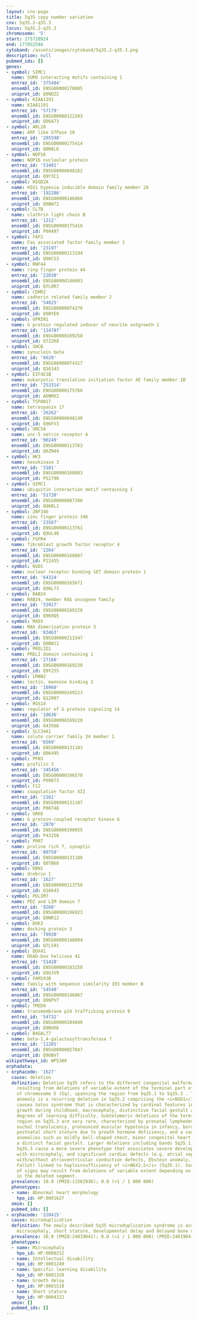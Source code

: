 ```yaml
---
layout: cnv-page
title: 5q35 copy number variation
cnv: 5q35.2-q35.3
locus: 5q35.2-q35.3
chromosome: '5'
start: 175720924
end: 177052594
cytoband: /assets/images/cytoband/5q35.2-q35.3.png
description: null
pubmed_ids: []
genes:
- symbol: SIMC1
  name: SUMO interacting motifs containing 1
  entrez_id: '375484'
  ensembl_id: ENSG00000170085
  uniprot_id: Q8NDZ2
- symbol: KIAA1191
  name: KIAA1191
  entrez_id: '57179'
  ensembl_id: ENSG00000122203
  uniprot_id: Q96A73
- symbol: ARL10
  name: ARF like GTPase 10
  entrez_id: '285598'
  ensembl_id: ENSG00000175414
  uniprot_id: Q8N8L6
- symbol: NOP16
  name: NOP16 nucleolar protein
  entrez_id: '51491'
  ensembl_id: ENSG00000048162
  uniprot_id: Q9Y3C1
- symbol: HIGD2A
  name: HIG1 hypoxia inducible domain family member 2A
  entrez_id: '192286'
  ensembl_id: ENSG00000146066
  uniprot_id: Q9BW72
- symbol: CLTB
  name: clathrin light chain B
  entrez_id: '1212'
  ensembl_id: ENSG00000175416
  uniprot_id: P09497
- symbol: FAF2
  name: Fas associated factor family member 2
  entrez_id: '23197'
  ensembl_id: ENSG00000113194
  uniprot_id: Q96CS3
- symbol: RNF44
  name: ring finger protein 44
  entrez_id: '22838'
  ensembl_id: ENSG00000146083
  uniprot_id: Q7L0R7
- symbol: CDHR2
  name: cadherin related family member 2
  entrez_id: '54825'
  ensembl_id: ENSG00000074276
  uniprot_id: Q9BYE9
- symbol: GPRIN1
  name: G protein regulated inducer of neurite outgrowth 1
  entrez_id: '114787'
  ensembl_id: ENSG00000169258
  uniprot_id: Q7Z2K8
- symbol: SNCB
  name: synuclein beta
  entrez_id: '6620'
  ensembl_id: ENSG00000074317
  uniprot_id: Q16143
- symbol: EIF4E1B
  name: eukaryotic translation initiation factor 4E family member 1B
  entrez_id: '253314'
  ensembl_id: ENSG00000175766
  uniprot_id: A6NMX2
- symbol: TSPAN17
  name: tetraspanin 17
  entrez_id: '26262'
  ensembl_id: ENSG00000048140
  uniprot_id: Q96FV3
- symbol: UNC5A
  name: unc-5 netrin receptor A
  entrez_id: '90249'
  ensembl_id: ENSG00000113763
  uniprot_id: Q6ZN44
- symbol: HK3
  name: hexokinase 3
  entrez_id: '3101'
  ensembl_id: ENSG00000160883
  uniprot_id: P52790
- symbol: UIMC1
  name: ubiquitin interaction motif containing 1
  entrez_id: '51720'
  ensembl_id: ENSG00000087206
  uniprot_id: Q96RL1
- symbol: ZNF346
  name: zinc finger protein 346
  entrez_id: '23567'
  ensembl_id: ENSG00000113761
  uniprot_id: Q9UL40
- symbol: FGFR4
  name: fibroblast growth factor receptor 4
  entrez_id: '2264'
  ensembl_id: ENSG00000160867
  uniprot_id: P22455
- symbol: NSD1
  name: nuclear receptor binding SET domain protein 1
  entrez_id: '64324'
  ensembl_id: ENSG00000165671
  uniprot_id: Q96L73
- symbol: RAB24
  name: RAB24, member RAS oncogene family
  entrez_id: '53917'
  ensembl_id: ENSG00000169228
  uniprot_id: Q969Q5
- symbol: MXD3
  name: MAX dimerization protein 3
  entrez_id: '83463'
  ensembl_id: ENSG00000213347
  uniprot_id: Q9BW11
- symbol: PRELID1
  name: PRELI domain containing 1
  entrez_id: '27166'
  ensembl_id: ENSG00000169230
  uniprot_id: Q9Y255
- symbol: LMAN2
  name: lectin, mannose binding 2
  entrez_id: '10960'
  ensembl_id: ENSG00000169223
  uniprot_id: Q12907
- symbol: RGS14
  name: regulator of G protein signaling 14
  entrez_id: '10636'
  ensembl_id: ENSG00000169220
  uniprot_id: O43566
- symbol: SLC34A1
  name: solute carrier family 34 member 1
  entrez_id: '6569'
  ensembl_id: ENSG00000131183
  uniprot_id: Q06495
- symbol: PFN3
  name: profilin 3
  entrez_id: '345456'
  ensembl_id: ENSG00000196570
  uniprot_id: P60673
- symbol: F12
  name: coagulation factor XII
  entrez_id: '2161'
  ensembl_id: ENSG00000131187
  uniprot_id: P00748
- symbol: GRK6
  name: G protein-coupled receptor kinase 6
  entrez_id: '2870'
  ensembl_id: ENSG00000198055
  uniprot_id: P43250
- symbol: PRR7
  name: proline rich 7, synaptic
  entrez_id: '80758'
  ensembl_id: ENSG00000131188
  uniprot_id: Q8TB68
- symbol: DBN1
  name: drebrin 1
  entrez_id: '1627'
  ensembl_id: ENSG00000113758
  uniprot_id: Q16643
- symbol: PDLIM7
  name: PDZ and LIM domain 7
  entrez_id: '9260'
  ensembl_id: ENSG00000196923
  uniprot_id: Q9NR12
- symbol: DOK3
  name: docking protein 3
  entrez_id: '79930'
  ensembl_id: ENSG00000146094
  uniprot_id: Q7L591
- symbol: DDX41
  name: DEAD-box helicase 41
  entrez_id: '51428'
  ensembl_id: ENSG00000183258
  uniprot_id: Q9UJV9
- symbol: FAM193B
  name: family with sequence similarity 193 member B
  entrez_id: '54540'
  ensembl_id: ENSG00000146067
  uniprot_id: Q96PV7
- symbol: TMED9
  name: transmembrane p24 trafficking protein 9
  entrez_id: '54732'
  ensembl_id: ENSG00000184840
  uniprot_id: Q9BVK6
- symbol: B4GALT7
  name: beta-1,4-galactosyltransferase 7
  entrez_id: '11285'
  ensembl_id: ENSG00000027847
  uniprot_id: Q9UBV7
wikipathways_id: WP5380
orphadata:
- orphacode: '1627'
  cause: deletion
  definition: Deletion 5q35 refers to the different congenital malformation syndromes
    resulting from deletions of variable extent of the terminal part of the long arm
    of chromosome 5 (5q), spanning the region from 5q35.1 to 5q35.3 . The most significant
    anomaly is a recurring deletion in 5q35.2 comprising the <i>NSD1</i> gene that
    causes Sotos syndrome that is characterized by cardinal features including excessive
    growth during childhood, macrocephaly, distinctive facial gestalt and various
    degrees of learning difficulty. Subtelomeric deletions of the terminal 3.5 Mb
    region on 5q35.3 are very rare, characterized by prenatal lymphedema with increased
    nuchal translucency, pronounced muscular hypotonia in infancy, borderline intelligence,
    postnatal short stature due to growth hormone deficiency, and a variety of minor
    anomalies such as mildly bell-shaped chest, minor congenital heart defects and
    a distinct facial gestalt. Larger deletions including bands 5q35.1, 5q35.2 and
    5q35.3 cause a more severe phenotype that associates severe developmental delay
    with microcephaly, and significant cardiac defects (e.g. atrial septal defect
    with/without atrioventricular conduction defects, Ebstein anomaly, tetralogy of
    Fallot) linked to haploinsufficiency of <i>NKX2.5</i> (5q35.1). Various combinations
    of signs may result from deletions of variable extent depending on the genes comprised
    in the deleted segment.
  prevalence: 10.0 (PMID:11562936); 0.0 (<1 / 1 000 000)
  phenotypes:
  - name: Abnormal heart morphology
    hpo_id: HP:0001627
  omim: []
  pubmed_ids: []
- orphacode: '228415'
  cause: microduplication
  definition: The newly described 5q35 microduplication syndrome is associated with
    microcephaly, short stature, developmental delay and delayed bone maturation.
  prevalence: 30.0 (PMID:24819041); 0.0 (<1 / 1 000 000) (PMID:24819041)
  phenotypes:
  - name: Microcephaly
    hpo_id: HP:0000252
  - name: Intellectual disability
    hpo_id: HP:0001249
  - name: Specific learning disability
    hpo_id: HP:0001328
  - name: Growth delay
    hpo_id: HP:0001510
  - name: Short stature
    hpo_id: HP:0004322
  omim: []
  pubmed_ids: []
---
```


